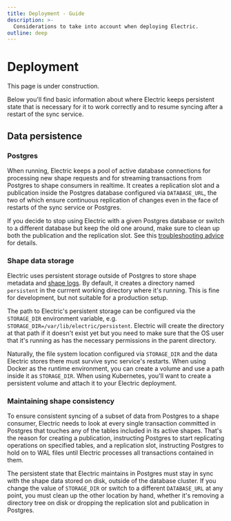 ```yaml
---
title: Deployment - Guide
description: >-
  Considerations to take into account when deploying Electric.
outline: deep
---
```


# Deployment

This page is under construction.

Below you'll find basic information about where Electric keeps persistent state that is necessary for it to work correctly and to resume syncing after a restart of the sync service.

## Data persistence

### Postgres

When running, Electric keeps a pool of active database connections for processing new shape requests and for streaming transactions from Postgres to shape consumers in realtime. It creates a replication slot and a publication inside the Postgres database configured via `DATABASE_URL`, the two of which ensure continuous replication of changes even in the face of restarts of the sync service or Postgres.

If you decide to stop using Electric with a given Postgres database or switch to a different database but keep the old one around, make sure to clean up both the publication and the replication slot. See this [troubleshooting advice](./troubleshooting#wal-growth-mdash-why-is-my-postgres-database-storage-filling-up) for details.

### Shape data storage

Electric uses persistent storage outside of Postgres to store shape metadata and [shape logs](/docs/api/http#shape-log). By default, it creates a directory named `persistent` in the currrent working directory where it's running. This is fine for development, but not suitable for a production setup.

The path to Electric's persistent storage can be configured via the `STORAGE_DIR` environment variable, e.g. `STORAGE_DIR=/var/lib/electric/persistent`. Electric will create the directory at that path if it doesn't exist yet but you need to make sure that the OS user that it's running as has the necessary permissions in the parent directory.

Naturally, the file system location configured via `STORAGE_DIR` and the data Electric stores there must survive sync service's restarts. When using Docker as the runtime environment, you can create a volume and use a path inside it as `STORAGE_DIR`. When using Kubernetes, you'll want to create a persistent volume and attach it to your Electric deployment.

### Maintaining shape consistency

To ensure consistent syncing of a subset of data from Postgres to a shape consumer, Electric needs to look at every single transaction committed in Postgres that touches any of the tables included in its active shapes. That's the reason for creating a publication, instructing Postgres to start replicating operations on specified tables, and a replication slot, instructing Postgres to hold on to WAL files until Electric processes all transactions contained in them.

The persistent state that Electric maintains in Postgres must stay in sync with the shape data stored on disk, outside of the database cluster. If you change the value of `STORAGE_DIR` or switch to a different `DATABASE_URL` at any point, you must clean up the other location by hand, whether it's removing a directory tree on disk or dropping the replication slot and publication in Postgres.
